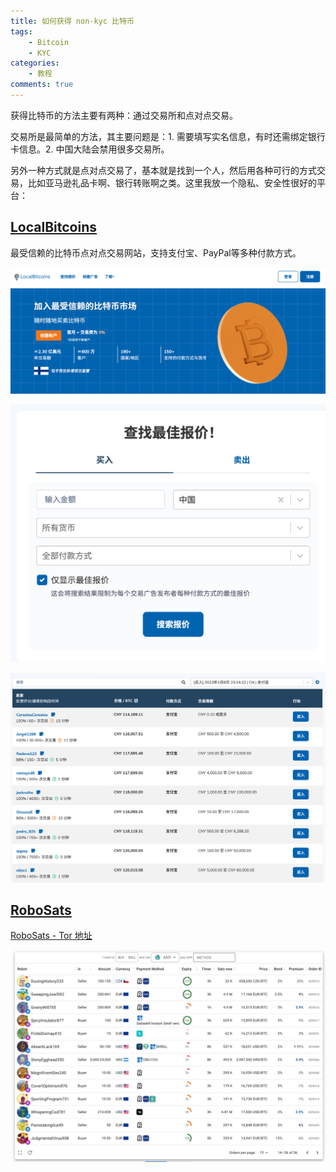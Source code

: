 ```yaml
---
title: 如何获得 non-kyc 比特币
tags:
    - Bitcoin
    - KYC
categories:
    - 教程
comments: true
---
```


获得比特币的方法主要有两种：通过交易所和点对点交易。

交易所是最简单的方法，其主要问题是：1. 需要填写实名信息，有时还需绑定银行卡信息。2. 中国大陆会禁用很多交易所。

另外一种方式就是点对点交易了，基本就是找到一个人，然后用各种可行的方式交易，比如亚马逊礼品卡啊、银行转账啊之类。这里我放一个隐私、安全性很好的平台：

## [LocalBitcoins](https://localbitcoins.com/)

最受信赖的比特币点对点交易网站，支持支付宝、PayPal等多种付款方式。

![20230108231253](https://raw.githubusercontent.com/wangzhe3224/pic_repo/master/images/20230108231253.png)

![20230108231400](https://raw.githubusercontent.com/wangzhe3224/pic_repo/master/images/20230108231400.png)

![20230108231446](https://raw.githubusercontent.com/wangzhe3224/pic_repo/master/images/20230108231446.png)

## [RoboSats](https://learn.robosats.com/)

[RoboSats - Tor 地址](http://robosats6tkf3eva7x2voqso3a5wcorsnw34jveyxfqi2fu7oyheasid.onion/offers/)

![RoboSats 交易页面](https://raw.githubusercontent.com/wangzhe3224/pic_repo/master/images/20230108104106.png)